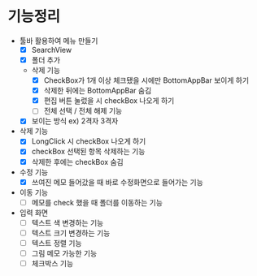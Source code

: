 # 기능정리
- 툴바 활용하여 메뉴 만들기
  - [x] SearchView
  - [x] 폴더 추가
  - 삭제 기능
    - [x] CheckBox가 1개 이상 체크됐을 시에만 BottomAppBar 보이게 하기
    - [x] 삭제한 뒤에는 BottomAppBar 숨김
    - [x] 편집 버튼 눌렀을 시 checkBox 나오게 하기
    - [ ] 전체 선택 / 전체 해제 기능
  - [x] 보이는 방식 ex) 2격자 3격자
- 삭제 기능
  - [x] LongClick 시 checkBox 나오게 하기
  - [x] checkBox 선택된 항목 삭제하는 기능
  - [x] 삭제한 후에는 checkBox 숨김
- 수정 기능
  - [x] 쓰여진 메모 들어갔을 때 바로 수정화면으로 들어가는 기능
- 이동 기능
  - [ ] 메모를 check 했을 때 폴더를 이동하는 기능
- 입력 화면
  - [ ] 텍스트 색 변경하는 기능
  - [ ] 텍스트 크기 변경하는 기능
  - [ ] 텍스트 정렬 기능
  - [ ] 그림 메모 가능한 기능
  - [ ] 체크박스 기능